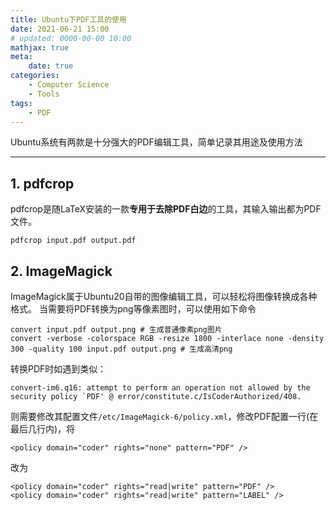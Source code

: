 ```yaml
---
title: Ubuntu下PDF工具的使用
date: 2021-06-21 15:00
# updated: 0000-00-00 10:00
mathjax: true
meta:
    date: true
categories: 
    - Computer Science
    - Tools
tags:
    - PDF
---
```


Ubuntu系统有两款是十分强大的PDF编辑工具，简单记录其用途及使用方法

---

<!-- more -->

## 1. pdfcrop

pdfcrop是随LaTeX安装的一款**专用于去除PDF白边**的工具，其输入输出都为PDF文件。
```shell
pdfcrop input.pdf output.pdf
```

## 2. ImageMagick

ImageMagick属于Ubuntu20自带的图像编辑工具，可以轻松将图像转换成各种格式。
当需要将PDF转换为png等像素图时，可以使用如下命令

```shell
convert input.pdf output.png # 生成普通像素png图片
convert -verbose -colorspace RGB -resize 1800 -interlace none -density 300 -quality 100 input.pdf output.png # 生成高清png
```

转换PDF时如遇到类似：
```shell
convert-im6.q16: attempt to perform an operation not allowed by the security policy `PDF' @ error/constitute.c/IsCoderAuthorized/408.
```
则需要修改其配置文件`/etc/ImageMagick-6/policy.xml`，修改PDF配置一行(在最后几行内)，将
```shell
<policy domain="coder" rights="none" pattern="PDF" />
```
改为
```shell
<policy domain="coder" rights="read|write" pattern="PDF" />
<policy domain="coder" rights="read|write" pattern="LABEL" />
```